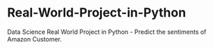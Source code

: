 # Real-World-Project-in-Python
Data Science Real World Project in Python - Predict the sentiments of Amazon Customer.
